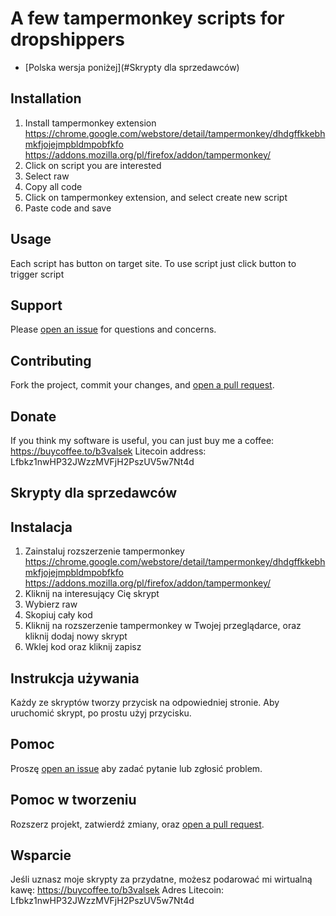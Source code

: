 # A few tampermonkey scripts for dropshippers

- [Polska wersja poniżej](#Skrypty dla sprzedawców)

## Installation

1. Install tampermonkey extension 
https://chrome.google.com/webstore/detail/tampermonkey/dhdgffkkebhmkfjojejmpbldmpobfkfo
https://addons.mozilla.org/pl/firefox/addon/tampermonkey/
2. Click on script you are interested 
3. Select raw
4. Copy all code
5. Click on tampermonkey extension, and select create new script
6. Paste code and save

## Usage

Each script has button on target site. 
To use script just click button to trigger script 

## Support

Please [open an issue](https://github.com/b3valsek/dropshiping-scripts/issues/new) for questions and concerns.

## Contributing

Fork the project, commit your changes, and [open a pull request](https://github.com/b3valsek/dropshiping-scripts/compare/).

## Donate 

If you think my software is useful, you can just buy me a coffee:
https://buycoffee.to/b3valsek
Litecoin address: Lfbkz1nwHP32JWzzMVFjH2PszUV5w7Nt4d


## Skrypty dla sprzedawców

## Instalacja 
1. Zainstaluj rozszerzenie tampermonkey 
https://chrome.google.com/webstore/detail/tampermonkey/dhdgffkkebhmkfjojejmpbldmpobfkfo
https://addons.mozilla.org/pl/firefox/addon/tampermonkey/
2. Kliknij na interesujący Cię skrypt
3. Wybierz raw
4. Skopiuj cały kod
5. Kliknij na rozszerzenie tampermonkey w Twojej przeglądarce, oraz kliknij dodaj nowy skrypt
6. Wklej kod oraz kliknij zapisz

## Instrukcja używania

Każdy ze skryptów tworzy przycisk na odpowiedniej stronie. 
Aby uruchomić skrypt, po prostu użyj przycisku. 

## Pomoc

Proszę [open an issue](https://github.com/b3valsek/dropshiping-scripts/issues/new) aby zadać pytanie lub zgłosić problem. 

## Pomoc w tworzeniu

Rozszerz projekt, zatwierdź zmiany, oraz [open a pull request](https://github.com/b3valsek/dropshiping-scripts/compare/).

## Wsparcie 

Jeśli uznasz moje skrypty za przydatne, możesz podarować mi wirtualną kawę: 
https://buycoffee.to/b3valsek
Adres Litecoin: Lfbkz1nwHP32JWzzMVFjH2PszUV5w7Nt4d
